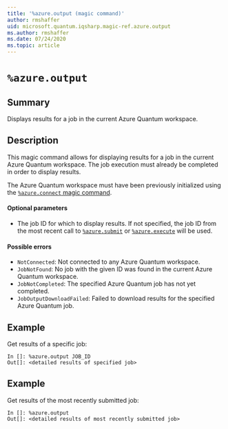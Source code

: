 ```yaml
---
title: '%azure.output (magic command)'
author: rmshaffer
uid: microsoft.quantum.iqsharp.magic-ref.azure.output
ms.author: rmshaffer
ms.date: 07/24/2020
ms.topic: article
---
```


<!--
    NB: This file has been automatically generated from Microsoft.Quantum.IQSharp.AzureClient.dll,
        please do not manually edit it.

    [DEBUG] JSON source:
        {"Name": "%azure.output", "Documentation": {"Summary": "Displays results for a job in the current Azure Quantum workspace.", "Full": null, "Description": "\r\nThis magic command allows for displaying results for a job in the current \r\nAzure Quantum workspace.\r\nThe job execution must already be completed in order to display\r\nresults.\r\n\r\nThe Azure Quantum workspace must have been previously initialized\r\nusing the [`%azure.connect` magic command](https://docs.microsoft.com/qsharp/api/iqsharp-magic/azure.connect).\r\n\r\n#### Optional parameters\r\n\r\n- The job ID for which to display results. If not specified, the job ID from\r\nthe most recent call to [`%azure.submit`](https://docs.microsoft.com/qsharp/api/iqsharp-magic/azure.submit)\r\nor [`%azure.execute`](https://docs.microsoft.com/qsharp/api/iqsharp-magic/azure.execute) will be used.\r\n\r\n#### Possible errors\r\n\r\n- `NotConnected`: Not connected to any Azure Quantum workspace.\r\n- `JobNotFound`: No job with the given ID was found in the current Azure Quantum workspace.\r\n- `JobNotCompleted`: The specified Azure Quantum job has not yet completed.\r\n- `JobOutputDownloadFailed`: Failed to download results for the specified Azure Quantum job.\r\n                    ", "Remarks": null, "Examples": ["\r\nGet results of a specific job:\r\n```\r\nIn []: %azure.output JOB_ID\r\nOut[]: <detailed results of specified job>\r\n```\r\n                        ", "\r\nGet results of the most recently submitted job:\r\n```\r\nIn []: %azure.output\r\nOut[]: <detailed results of most recently submitted job>\r\n```\r\n                        "], "SeeAlso": null}, "AssemblyName": "Microsoft.Quantum.IQSharp.AzureClient"}
-->

# `%azure.output`

## Summary

Displays results for a job in the current Azure Quantum workspace.

## Description

This magic command allows for displaying results for a job in the current
Azure Quantum workspace.
The job execution must already be completed in order to display
results.

The Azure Quantum workspace must have been previously initialized
using the [`%azure.connect` magic command](https://docs.microsoft.com/qsharp/api/iqsharp-magic/azure.connect).

#### Optional parameters

- The job ID for which to display results. If not specified, the job ID from
the most recent call to [`%azure.submit`](https://docs.microsoft.com/qsharp/api/iqsharp-magic/azure.submit)
or [`%azure.execute`](https://docs.microsoft.com/qsharp/api/iqsharp-magic/azure.execute) will be used.

#### Possible errors

- `NotConnected`: Not connected to any Azure Quantum workspace.
- `JobNotFound`: No job with the given ID was found in the current Azure Quantum workspace.
- `JobNotCompleted`: The specified Azure Quantum job has not yet completed.
- `JobOutputDownloadFailed`: Failed to download results for the specified Azure Quantum job.

## Example

Get results of a specific job:
```
In []: %azure.output JOB_ID
Out[]: <detailed results of specified job>
```

## Example

Get results of the most recently submitted job:
```
In []: %azure.output
Out[]: <detailed results of most recently submitted job>
```
